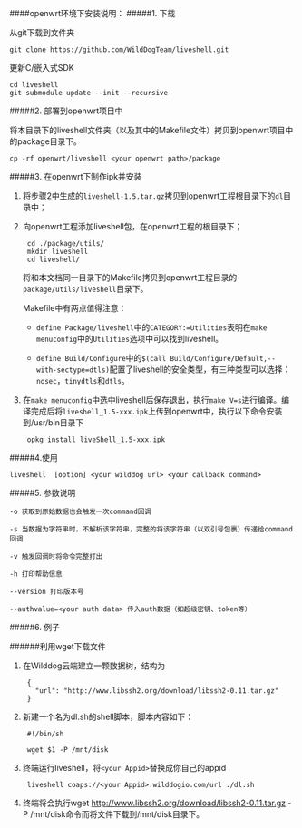 
####openwrt环境下安装说明：
#####1. 下载

从git下载到文件夹

	git clone https://github.com/WildDogTeam/liveshell.git
	
更新C/嵌入式SDK

	cd liveshell	
	git submodule update --init --recursive

#####2. 部署到openwrt项目中

将本目录下的liveshell文件夹（以及其中的Makefile文件）拷贝到openwrt项目中的package目录下。

	cp -rf openwrt/liveshell <your openwrt path>/package

#####3. 在openwrt下制作ipk并安装

1. 将步骤2中生成的`liveshell-1.5.tar.gz`拷贝到openwrt工程根目录下的`dl`目录中；

2. 向openwrt工程添加liveshell包，在openwrt工程的根目录下；

		cd ./package/utils/
		mkdir liveshell
		cd liveshell/

	将和本文档同一目录下的Makefile拷贝到openwrt工程目录的`package/utils/liveshell`目录下。

	Makefile中有两点值得注意：
		
	- `define Package/liveshell`中的`CATEGORY:=Utilities`表明在`make menuconfig`中的`Utilities`选项中可以找到liveshell。
	
	- `define Build/Configure`中的`$(call Build/Configure/Default,--with-sectype=dtls)`配置了liveshell的安全类型，有三种类型可以选择：`nosec`，`tinydtls`和`dtls`。

3. 在`make menuconfig`中选中liveshell后保存退出，执行`make V=s`进行编译。编译完成后将`liveshell_1.5-xxx.ipk`上传到openwrt中，执行以下命令安装到/usr/bin目录下

		opkg install liveShell_1.5-xxx.ipk


#####4.使用

	liveshell  [option] <your wilddog url> <your callback command>

#####5. 参数说明

	-o 获取到原始数据也会触发一次command回调

	-s 当数据为字符串时，不解析该字符串，完整的将该字符串（以双引号包裹）传递给command回调
	
	-v 触发回调时将命令完整打出
	
	-h 打印帮助信息
	
	--version 打印版本号

	--authvalue=<your auth data> 传入auth数据（如超级密钥、token等）
#####6. 例子

######利用wget下载文件

1. 在Wilddog云端建立一颗数据树，结构为

		{
		  "url": "http://www.libssh2.org/download/libssh2-0.11.tar.gz"
		}	

2. 新建一个名为dl.sh的shell脚本，脚本内容如下：

		#!/bin/sh

		wget $1 -P /mnt/disk


3. 终端运行liveshell，将`<your Appid>`替换成你自己的appid

		liveshell coaps://<your Appid>.wilddogio.com/url ./dl.sh

4. 终端将会执行wget http://www.libssh2.org/download/libssh2-0.11.tar.gz -P /mnt/disk命令而将文件下载到/mnt/disk目录下。
